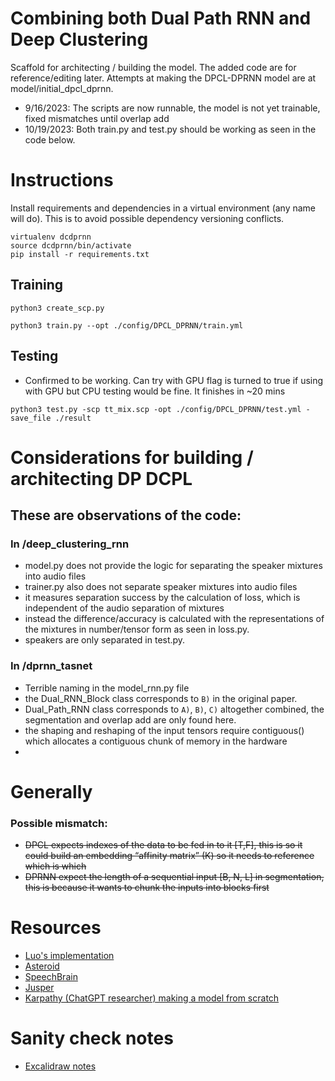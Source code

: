 # Combining both Dual Path RNN and Deep Clustering

Scaffold for architecting / building the model. The added code are for reference/editing later. Attempts at making the DPCL-DPRNN model are at model/initial_dpcl_dprnn.

- 9/16/2023: The scripts are now runnable, the model is not yet trainable, fixed mismatches until overlap add
- 10/19/2023: Both train.py and test.py should be working as seen in the code below.

# Instructions

Install requirements and dependencies in a virtual environment (any name will do). This is to avoid possible dependency versioning conflicts.

```
virtualenv dcdprnn
source dcdprnn/bin/activate
pip install -r requirements.txt
```

## Training

```shell
python3 create_scp.py
```

```shell
python3 train.py --opt ./config/DPCL_DPRNN/train.yml
```

## Testing

- Confirmed to be working. Can try with GPU flag is turned to true if using with GPU but CPU testing would be fine. It finishes in ~20 mins

```shell
python3 test.py -scp tt_mix.scp -opt ./config/DPCL_DPRNN/test.yml -save_file ./result
```

# Considerations for building / architecting DP DCPL

## These are observations of the code:

### In /deep_clustering_rnn

- model.py does not provide the logic for separating the speaker mixtures into audio files
- trainer.py also does not separate speaker mixtures into audio files
- it measures separation success by the calculation of loss, which is independent of the audio separation of mixtures
- instead the difference/accuracy is calculated with the representations of the mixtures in number/tensor form as seen in loss.py.
- speakers are only separated in test.py.

### In /dprnn_tasnet

- Terrible naming in the model_rnn.py file
- the Dual_RNN_Block class corresponds to `B)` in the original paper.
- Dual_Path_RNN class corresponds to `A)`, `B)`, `C)` altogether combined, the segmentation and overlap add are only found here.
- the shaping and reshaping of the input tensors require contiguous() which allocates a contiguous chunk of memory in the hardware
-

# Generally

### Possible mismatch:

- ~~DPCL expects indexes of the data to be fed in to it [T,F], this is so it could build an embedding “affinity matrix” (K) so it needs to reference which is which~~
- ~~DPRNN expect the length of a sequential input [B, N, L] in segmentation, this is because it wants to chunk the inputs into blocks first~~

# Resources

- [Luo's implementation](https://github.com/yluo42/TAC/blob/master/utility/models.py)
- [Asteroid](https://github.com/asteroid-team/asteroid/blob/68c26692da9bfc545e8cae0a9a650296dce34c60/asteroid/models/dprnn_tasnet.py)
- [SpeechBrain](https://github.com/speechbrain/speechbrain/)
- [Jusper](https://github.com/JusperLee/Dual-Path-RNN-Pytorch)
- [Karpathy (ChatGPT researcher) making a model from scratch](https://www.youtube.com/watch?v=kCc8FmEb1nY)

# Sanity check notes

- [Excalidraw notes](https://excalidraw.com/#room=7506e0242b69ba2cd0c1,C82QAUx-XFqGQ5HC_57x6A)
